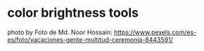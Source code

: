 # color brightness tools

photo by Foto de Md. Noor Hossain: https://www.pexels.com/es-es/foto/vacaciones-gente-multitud-ceremonia-8443591/

